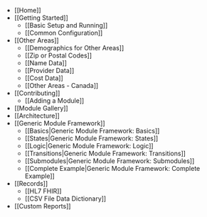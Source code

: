 - [[Home]]
- [[Getting Started]]
  - [[Basic Setup and Running]]
  - [[Common Configuration]]
- [[Other Areas]]
  - [[Demographics for Other Areas]]
  - [[Zip or Postal Codes]]
  - [[Name Data]]
  - [[Provider Data]]
  - [[Cost Data]]
  - [[Other Areas - Canada]]
- [[Contributing]]
  - [[Adding a Module]]
- [[Module Gallery]]
- [[Architecture]]
- [[Generic Module Framework]]
  - [[Basics|Generic Module Framework: Basics]]
  - [[States|Generic Module Framework: States]]
  - [[Logic|Generic Module Framework: Logic]]
  - [[Transitions|Generic Module Framework: Transitions]]
  - [[Submodules|Generic Module Framework: Submodules]]
  - [[Complete Example|Generic Module Framework: Complete Example]]
- [[Records]]
  - [[HL7 FHIR]]
  - [[CSV File Data Dictionary]]
- [[Custom Reports]]